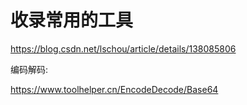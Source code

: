 # 收录常用的工具

<https://blog.csdn.net/lschou/article/details/138085806>

编码解码:

<https://www.toolhelper.cn/EncodeDecode/Base64>
